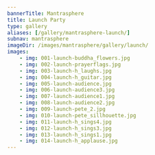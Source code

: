 ```yaml
---
bannerTitle: Mantrasphere
title: Launch Party
type: gallery
aliases: [/gallery/mantrasphere-launch/]
subnav: mantrasphere 
imageDir: /images/mantrasphere/gallery/launch/
images:
    - img: 001-launch-buddha_flowers.jpg
    - img: 002-launch-prayerflags.jpg
    - img: 003-launch-h_laughs.jpg
    - img: 004-launch-h_guitar.jpg
    - img: 005-launch-audience.jpg
    - img: 006-launch-audience3.jpg
    - img: 007-launch-audience1.jpg
    - img: 008-launch-audience2.jpg
    - img: 009-launch-pete_2.jpg
    - img: 010-launch-pete_sillhouette.jpg
    - img: 011-launch-h_sings4.jpg
    - img: 012-launch-h_sings3.jpg
    - img: 013-launch-h_sings1.jpg
    - img: 014-launch-h_applause.jpg
---
```



